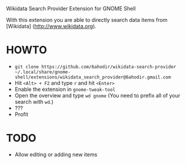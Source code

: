 Wikidata Search Provider Extension for GNOME Shell

With this extension you are able to directly search data items from
[Wikidata] (http://www.wikidata.org).


HOWTO
===
* ```git clone https://github.com/6ahodir/wikidata-search-provider ~/.local/share/gnome-shell/extensions/wikidata_search_provider@6ahodir.gmail.com```
* Hit ```<Alt> + F2``` and type ```r``` and hit ```<Enter>```
* Enable the extension in ```gnome-tweak-tool```
* Open the overview and type ```wd gnome``` (You need to prefix all of your search with ```wd```.)
* ???
* Profit

TODO
===
* Allow editing or adding new items
